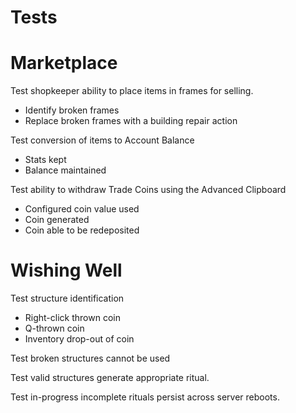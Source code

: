 # Tests

# Marketplace

Test shopkeeper ability to place items in frames for selling.
- Identify broken frames
- Replace broken frames with a building repair action

Test conversion of items to Account Balance
- Stats kept
- Balance maintained

Test ability to withdraw Trade Coins using the Advanced Clipboard
- Configured coin value used
- Coin generated
- Coin able to be redeposited

# Wishing Well

Test structure identification
- Right-click thrown coin
- Q-thrown coin
- Inventory drop-out of coin

Test broken structures cannot be used

Test valid structures generate appropriate ritual.

Test in-progress incomplete rituals persist across server reboots.